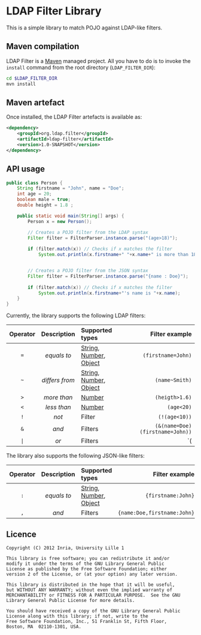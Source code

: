 # LDAP Filter Library

This is a simple library to match POJO against LDAP-like filters.

## Maven compilation

LDAP Filter is a [Maven](http://maven.apache.org "Maven") managed project. All you have to do is to invoke the `install` command from the root directory (`LDAP_FILTER_DIR`):

``` bash
cd $LDAP_FILTER_DIR
mvn install
```


## Maven artefact

Once installed, the LDAP Filter artefacts is available as:

``` xml
<dependency>
    <groupId>org.ldap.filter</groupId>
    <artifactId>ldap-filter</artifactId>
    <version>1.0-SNAPSHOT</version>
</dependency>
```

## API usage

``` java
public class Person {
    String firstname = "John", name = "Doe";
	int age = 20;
	boolean male = true;
	double height = 1.8 ; 

    public static void main(String[] args) {
        Person x = new Person();

        // Creates a POJO filter from the LDAP syntax
        Filter filter = FilterParser.instance.parse("(age>18)");
            
        if (filter.match(x)) // Checks if x matches the filter
            System.out.println(x.firstname+" "+x.name+" is more than 18 years old.");


        // Creates a POJO filter from the JSON syntax
        Filter filter = FilterParser.instance.parse("{name : Doe}");
            
        if (filter.match(x)) // Checks if x matches the filter
            System.out.println(x.firstname+"'s name is "+x.name);
    }
}
```

Currently, the library supports the following LDAP filters:

| Operator | Description  | Supported types | Filter example |
|:--------:|:------------:|:----------------| --------------:|
| `=`      | *equals to*  | [String](http://docs.oracle.com/javase/6/docs/api/java/lang/String.html), [Number](http://docs.oracle.com/javase/6/docs/api/java/lang/Number.html), [Object](http://docs.oracle.com/javase/6/docs/api/java/lang/Object.html) | `(firstname=John)` |
| `~`      | *differs from* | [String](http://docs.oracle.com/javase/6/docs/api/java/lang/String.html), [Number](http://docs.oracle.com/javase/6/docs/api/java/lang/Number.html), [Object](http://docs.oracle.com/javase/6/docs/api/java/lang/Object.html) | `(name~Smith)` |
| `>`      | *more than*  | [Number](http://docs.oracle.com/javase/6/docs/api/java/lang/Number.html) | `(heigth>1.6)` |
| `<`      | *less than*  | [Number](http://docs.oracle.com/javase/6/docs/api/java/lang/Number.html) | `(age<20)` |
| `!`      | *not*        | Filter          | `(!(age<10))` |
| `&`      | *and*        | Filters         | `(&(name=Doe)(firstname=John))` |
| `\|`   | *or*         | Filters         | `(|(age<10)(male=true))` |

The library also supports the following JSON-like filters:

| Operator | Description  | Supported types | Filter example |
|:--------:|:------------:|:----------------| --------------:|
| `:`      | *equals to*  | [String](http://docs.oracle.com/javase/6/docs/api/java/lang/String.html), [Number](http://docs.oracle.com/javase/6/docs/api/java/lang/Number.html), [Object](http://docs.oracle.com/javase/6/docs/api/java/lang/Object.html) | `{firstname:John}` |
| `,`      | *and*        | Filters         | `{name:Doe,firstname:John}` |



## Licence

    Copyright (C) 2012 Inria, University Lille 1

    This library is free software; you can redistribute it and/or
    modify it under the terms of the GNU Library General Public
    License as published by the Free Software Foundation; either
    version 2 of the License, or (at your option) any later version.

    This library is distributed in the hope that it will be useful,
    but WITHOUT ANY WARRANTY; without even the implied warranty of
    MERCHANTABILITY or FITNESS FOR A PARTICULAR PURPOSE.  See the GNU
    Library General Public License for more details.

    You should have received a copy of the GNU Library General Public
    License along with this library; if not, write to the
    Free Software Foundation, Inc., 51 Franklin St, Fifth Floor,
    Boston, MA  02110-1301, USA.